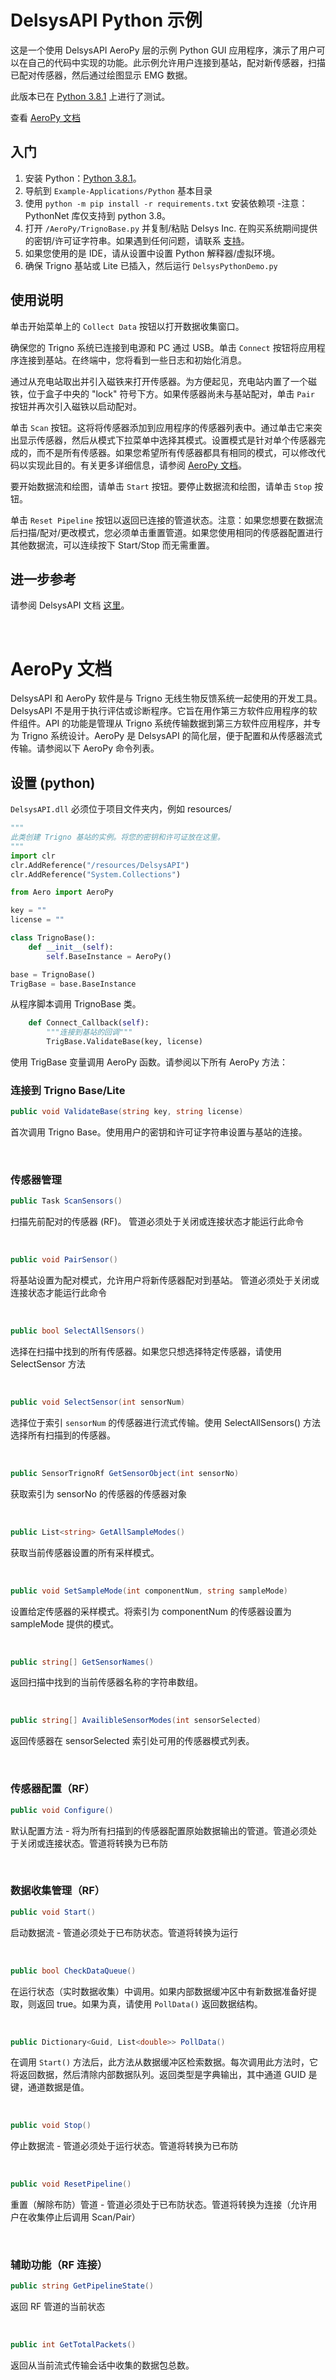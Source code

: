# DelsysAPI Python 示例

这是一个使用 DelsysAPI AeroPy 层的示例 Python GUI 应用程序，演示了用户可以在自己的代码中实现的功能。此示例允许用户连接到基站，配对新传感器，扫描已配对传感器，然后通过绘图显示 EMG 数据。

此版本已在 [Python 3.8.1](https://www.python.org/downloads/release/python-381/) 上进行了测试。

查看 [AeroPy 文档](#AeroPy-文档) 

## 入门
1. 安装 Python：[Python 3.8.1](https://www.python.org/downloads/release/python-381/)。
2. 导航到 `Example-Applications/Python` 基本目录
3. 使用 `python -m pip install -r requirements.txt` 安装依赖项
-注意：PythonNet 库仅支持到 python 3.8。
4. 打开 `/AeroPy/TrignoBase.py` 并复制/粘贴 Delsys Inc. 在购买系统期间提供的密钥/许可证字符串。如果遇到任何问题，请联系 [支持](https://delsys.com/support/)。
5. 如果您使用的是 IDE，请从设置中设置 Python 解释器/虚拟环境。
6. 确保 Trigno 基站或 Lite 已插入，然后运行 `DelsysPythonDemo.py`


## 使用说明
单击开始菜单上的 `Collect Data` 按钮以打开数据收集窗口。

确保您的 Trigno 系统已连接到电源和 PC 通过 USB。单击 `Connect` 按钮将应用程序连接到基站。在终端中，您将看到一些日志和初始化消息。

通过从充电站取出并引入磁铁来打开传感器。为方便起见，充电站内置了一个磁铁，位于盒子中央的 "lock" 符号下方。如果传感器尚未与基站配对，单击 `Pair` 按钮并再次引入磁铁以启动配对。

单击 `Scan` 按钮。这将将传感器添加到应用程序的传感器列表中。通过单击它来突出显示传感器，然后从模式下拉菜单中选择其模式。设置模式是针对单个传感器完成的，而不是所有传感器。如果您希望所有传感器都具有相同的模式，可以修改代码以实现此目的。有关更多详细信息，请参阅 [AeroPy 文档](#AeroPy-文档)。

要开始数据流和绘图，请单击 `Start` 按钮。要停止数据流和绘图，请单击 `Stop` 按钮。

单击 `Reset Pipeline` 按钮以返回已连接的管道状态。注意：如果您想要在数据流后扫描/配对/更改模式，您必须单击重置管道。如果您使用相同的传感器配置进行其他数据流，可以连续按下 Start/Stop 而无需重置。

## 进一步参考
请参阅 DelsysAPI 文档 [这里](http://data.delsys.com/DelsysServicePortal/api/web-api/index.html)。


&nbsp;<br>

# AeroPy 文档

DelsysAPI 和 AeroPy 软件是与 Trigno 无线生物反馈系统一起使用的开发工具。DelsysAPI 不是用于执行评估或诊断程序。它旨在用作第三方软件应用程序的软件组件。API 的功能是管理从 Trigno 系统传输数据到第三方软件应用程序，并专为 Trigno 系统设计。AeroPy 是 DelsysAPI 的简化层，便于配置和从传感器流式传输。请参阅以下 AeroPy 命令列表。

## 设置 (python)

`DelsysAPI.dll` 必须位于项目文件夹内，例如 resources/

```python
"""
此类创建 Trigno 基站的实例。将您的密钥和许可证放在这里。
"""
import clr
clr.AddReference("/resources/DelsysAPI")
clr.AddReference("System.Collections")

from Aero import AeroPy

key = ""
license = ""

class TrignoBase():
    def __init__(self):
        self.BaseInstance = AeroPy()
```

```python
base = TrignoBase()
TrigBase = base.BaseInstance
```
从程序脚本调用 TrignoBase 类。

```python
    def Connect_Callback(self):
        """连接到基站的回调"""
        TrigBase.ValidateBase(key, license)
```
使用 TrigBase 变量调用 AeroPy 函数。请参阅以下所有 AeroPy 方法：

### 连接到 Trigno Base/Lite
```C#
public void ValidateBase(string key, string license)
```
首次调用 Trigno Base。使用用户的密钥和许可证字符串设置与基站的连接。

&nbsp;<br>

### 传感器管理
```C#
public Task ScanSensors()
```
扫描先前配对的传感器 (RF)。
管道必须处于关闭或连接状态才能运行此命令

&nbsp;<br>  
```C#
public void PairSensor()
```
将基站设置为配对模式，允许用户将新传感器配对到基站。
管道必须处于关闭或连接状态才能运行此命令

&nbsp;<br>  
```C#
public bool SelectAllSensors()
```
选择在扫描中找到的所有传感器。如果您只想选择特定传感器，请使用 SelectSensor 方法

&nbsp;<br>  

```C#
public void SelectSensor(int sensorNum)
```
选择位于索引 `sensorNum` 的传感器进行流式传输。使用 SelectAllSensors() 方法选择所有扫描到的传感器。

&nbsp;<br>  
```C#
public SensorTrignoRf GetSensorObject(int sensorNo)
```
获取索引为 sensorNo 的传感器的传感器对象

&nbsp;<br>  
```C#
public List<string> GetAllSampleModes()
```
获取当前传感器设置的所有采样模式。

&nbsp;<br>  

```C#
public void SetSampleMode(int componentNum, string sampleMode)
```
设置给定传感器的采样模式。将索引为 componentNum 的传感器设置为 sampleMode 提供的模式。

&nbsp;<br>  
```C#
public string[] GetSensorNames()
```
返回扫描中找到的当前传感器名称的字符串数组。

&nbsp;<br>  
```C#
public string[] AvailibleSensorModes(int sensorSelected)
```
返回传感器在 sensorSelected 索引处可用的传感器模式列表。

&nbsp;<br>  

### 传感器配置（RF）

```C#
public void Configure()
```
默认配置方法 - 将为所有扫描到的传感器配置原始数据输出的管道。管道必须处于关闭或连接状态。管道将转换为已布防

&nbsp;<br>  

### 数据收集管理（RF）

```C#
public void Start()
```
启动数据流 - 管道必须处于已布防状态。管道将转换为运行

&nbsp;<br>  
```C#
public bool CheckDataQueue()
```
在运行状态（实时数据收集）中调用。如果内部数据缓冲区中有新数据准备好提取，则返回 true。如果为真，请使用 `PollData()` 返回数据结构。

&nbsp;<br>  

```C#
public Dictionary<Guid, List<double>> PollData()
```
在调用 `Start()` 方法后，此方法从数据缓冲区检索数据。每次调用此方法时，它将返回数据，然后清除内部数据队列。返回类型是字典输出，其中通道 GUID 是键，通道数据是值。

&nbsp;<br>  
```C#
public void Stop()
```
停止数据流 - 管道必须处于运行状态。管道将转换为已布防

&nbsp;<br>  
```C#
public void ResetPipeline()
```
重置（解除布防）管道 - 管道必须处于已布防状态。管道将转换为连接（允许用户在收集停止后调用 Scan/Pair）

&nbsp;<br>  
### 辅助功能（RF 连接）

```C#
public string GetPipelineState()
```
返回 RF 管道的当前状态

&nbsp;<br>  
```C#
public int GetTotalPackets()
```
返回从当前流式传输会话中收集的数据包总数。